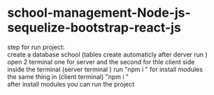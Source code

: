 # school-management-Node-js-sequelize-bootstrap-react-js
step for run project:</br>
create a database school (tables create automaticly after derver run )</br>
open 2 terminal one for server and the second for thle client side </br>
inside the terminal (server terminal ) run "npm i " for install modules</br>
the same thing in (client terminal) "npm i "</br>
after install modules you can run the project</br>
